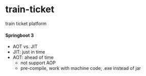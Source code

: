 # train-ticket

train ticket platform

#### Springboot 3

- AOT vs. JIT
- JIT: just in time
- AOT: ahead of time
  - not support AOP
  - pre-compile, work with machine code, .exe instead of jar

